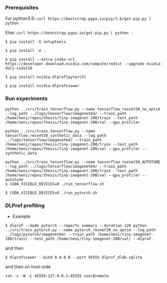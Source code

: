 ### Prerequisites

For python3.6: `curl https://bootstrap.pypa.io/pip/3.6/get-pip.py | python -`

Else: `curl https://bootstrap.pypa.io/get-pip.py | python -`

```shell
$ pip install -U setuptools

$ pip install -e .

$ pip install --extra-index-url https://developer.download.nvidia.com/compute/redist --upgrade nvidia-dali-cuda110

$ pip install nvidia-dlprof[pytorch]

$ pip install nvidia-dlprofviewer
```

### Run experiments

```shell
python ../src/train_tensorflow.py --name tensorflow_resnet50_no_optim --log_path ../logs/tensorflow/imagenet64/ --train_path /home/neni/repos/thesis/tiny-imagenet-200/train --test_path /home/neni/repos/thesis/tiny-imagenet-200/val --gpu_profiler

python ../src/train_tensorflow.py --name tensorflow_resnet50_synthetic_data --log_path ../logs/tensorflow/imagenet64/ --train_path /home/neni/repos/thesis/tiny-imagenet-200/train --test_path /home/neni/repos/thesis/tiny-imagenet-200/val --gpu_profiler --synthetic_data

python ../src/train_tensorflow.py --name tensorflow_resnet50_AUTOTUNE --log_path ../logs/tensorflow/imagenet64/ --train_path /home/neni/repos/thesis/tiny-imagenet-200/train --test_path /home/neni/repos/thesis/tiny-imagenet-200/val --gpu_profiler --autotune
$ CUDA_VISIBLE_DEVICES=0 ./run_tensorflow.sh

$ CUDA_VISIBLE_DEVICES=0 ./run_pytorch.sh
```

### DLProf profiling

- Example

```shell
$ dlprof --mode pytorch --reports summary --duration 120 python ../src/train_pytorch.py --name pytorch_resnet50_no_optim --log_path ../logs/pytorch/imagenet64/ --train_path /home/neni/tiny-imagenet-200/train/ --test_path /home/neni/tiny-imagenet-200/val/ --dlprof
```

and then

```shell
$ dlprofviewer --bind 0.0.0.0 --port 45555 dlprof_dldb.sqlite
```

and then on host-side

```shell
ssh -v -N -L 45555:127.0.0.1:45555 user@remote
```
